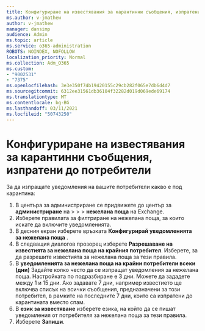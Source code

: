 ```yaml
---
title: Конфигуриране на известявания за карантинни съобщения, изпратени до потребители
ms.author: v-jmathew
author: v-jmathew
manager: dansimp
audience: Admin
ms.topic: article
ms.service: o365-administration
ROBOTS: NOINDEX, NOFOLLOW
localization_priority: Normal
ms.collection: Adm_O365
ms.custom:
- "9002531"
- "7375"
ms.openlocfilehash: 3e3e350f74b19420155c29cb282f065e7db6d4d7
ms.sourcegitcommit: 6312ee31561db36104f32282d019d069ede69174
ms.translationtype: MT
ms.contentlocale: bg-BG
ms.lasthandoff: 03/11/2021
ms.locfileid: "50743250"
---
```

# <a name="configure-quarantine-notifications-sent-to-users"></a>Конфигуриране на известявания за карантинни съобщения, изпратени до потребители

За да изпращате уведомления на вашите потребители какво е под карантина:

1. В центъра за администриране се придвижете до център за **администриране** на  >    >    >  **нежелана поща** на Exchange.
2. Изберете правилата за филтриране на нежелана поща, за които искате да включите уведомленията.
3. В десния екран изберете връзката **Конфигурирай уведомленията за нежелана поща** .
4. В следващия диалогов прозорец изберете **Разрешаване на известията за нежелана поща на крайния потребител**. Изберете, за да разрешите известията за нежелана поща за тези правила.
5. В **уведомленията за нежелана поща на крайни потребители всеки (дни)** Задайте колко често да се изпращат уведомления за нежелана поща. Настройката по подразбиране е 3 дни. Можете да зададете между 1 и 15 дни. Ако задавате 7 дни, например известието ще включва списък на всички съобщения, предназначени за този потребител, в рамките на последните 7 дни, които са изпратени до карантината вместо спам.
6. В **език за известяване** изберете езика, на който да се пишат уведомления от потребителя за нежелана поща за тези правила.
7. Изберете **Запиши**.
